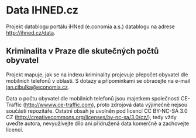# Data IHNED.cz

Projekt datablogu portálu iHNed (e.conomia a.s.) datablogu na adrese http://ihned.cz/data.

Kriminalita v Praze dle skutečných počtů obyvatel
--------------
Projekt mapuje, jak se na indexu kriminality projevuje přepočet obyvatel dle mobilních telefonů v oblasti.
S dotazy a přípomínkami se obracejte na e-mail jan.cibulka@economia.cz.

Data o počtu obyvatel dle mobilních telefonů jsou majetkem společnosti CE-Traffic (http://wwww.ce-traffic.com), proto zdrojová data výjimečně nejsou součástí repozitáře.
Ostatní obsah je uvolněn pod licencí CC BY-NC-SA 3.0 CZ (http://creativecommons.org/licenses/by-nc-sa/3.0/cz/), tedy vždy uveďte autora, nevyužívejte dílo ani přidružená data komerčně a zachovejte licenci.
